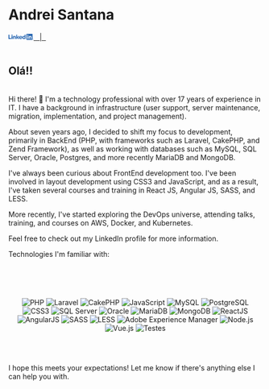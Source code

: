 # Andrei Santana
<!-- Social Networking -->

<a href="https://www.linkedin.com/in/andreisantana/" target="_blank" align="left">
 <img src='https://raw.githubusercontent.com/andreisantana/andreisantana/master/assets/LI-Logo.png' width="50px"  alt="Andrei Santana" /> &nbsp | &nbsp
</a>
</br>
</br>

<!-- About Me -->
## Olá!!
</br>
   Hi there! 👋
I'm a technology professional with over 17 years of experience in IT. I have a background in infrastructure (user support, server maintenance, migration, implementation, and project management).

About seven years ago, I decided to shift my focus to development, primarily in BackEnd (PHP, with frameworks such as Laravel, CakePHP, and Zend Framework), as well as working with databases such as MySQL, SQL Server, Oracle, Postgres, and more recently MariaDB and MongoDB.

I've always been curious about FrontEnd development too. I've been involved in layout development using CSS3 and JavaScript, and as a result, I've taken several courses and training in React JS, Angular JS, SASS, and LESS.

More recently, I've started exploring the DevOps universe, attending talks, training, and courses on AWS, Docker, and Kubernetes.

Feel free to check out my LinkedIn profile for more information.

Technologies I'm familiar with:

</br>
</br>
</br>
<!-- Knowledge --><p align="center">
  <img src="https://img.icons8.com/color/48/000000/php.png" alt="PHP"/>
  <img src="https://img.shields.io/badge/-Laravel-FF2D20?style=flat-square&logo=laravel&logoColor=white" alt="Laravel"/>
  <img src="https://img.shields.io/badge/-CakePHP-D33C43?style=flat-square&logo=cakephp&logoColor=white" alt="CakePHP"/>
  <img src="https://img.icons8.com/color/48/000000/javascript.png" alt="JavaScript"/>
  <img src="https://img.icons8.com/color/48/000000/mysql.png" alt="MySQL"/>
  <img src="https://img.icons8.com/color/48/000000/postgreesql.png" alt="PostgreSQL"/>
  <img src="https://img.icons8.com/color/48/000000/css3.png" alt="CSS3"/>
  <img src="https://img.icons8.com/color/48/000000/sql-server.png" alt="SQL Server"/>
  <img src="https://img.icons8.com/color/48/000000/oracle-logo.png" alt="Oracle"/>
  <img src="https://img.icons8.com/color/48/000000/mariadb.png" alt="MariaDB"/>
  <img src="https://img.icons8.com/color/48/000000/mongodb.png" alt="MongoDB"/>
  <img src="https://img.icons8.com/color/48/000000/react-native.png" alt="ReactJS"/>
  <img src="https://img.icons8.com/color/48/000000/angularjs.png" alt="AngularJS"/>
  <img src="https://img.icons8.com/color/48/000000/sass.png" alt="SASS"/>
  <img src="https://img.icons8.com/color/48/000000/less-logo.png" alt="LESS"/>
  <img src="https://img.icons8.com/color/48/000000/adobe.png" alt="Adobe Experience Manager"/>
  <img src="https://img.icons8.com/color/48/000000/nodejs.png" alt="Node.js"/>
  <img src="https://img.icons8.com/color/48/000000/vue-js.png" alt="Vue.js"/>
  <img src="https://img.icons8.com/color/48/000000/test-tube.png" alt="Testes"/>
</p>

</br>
</br>

I hope this meets your expectations! Let me know if there's anything else I can help you with.
